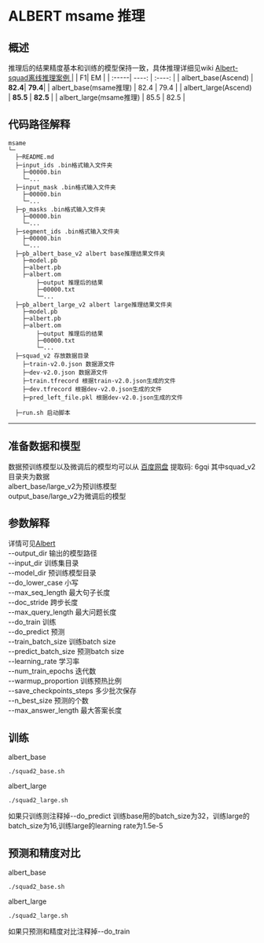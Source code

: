 # ALBERT msame 推理
## 概述
推理后的结果精度基本和训练的模型保持一致，具体推理详细见wiki [Albert-squad离线推理案例
](https://gitee.com/ascend/modelzoo/wikis/Albert-squad%E7%A6%BB%E7%BA%BF%E6%8E%A8%E7%90%86%E6%A1%88%E4%BE%8B?sort_id=3269923)
|  | F1| EM |
| :-----| ----: | :----: |
| albert_base(Ascend) | **82.4**| **79.4**|
| albert_base(msame推理) | 82.4 | 79.4 |
| albert_large(Ascend) | **85.5** | **82.5** |
| albert_large(msame推理) | 85.5 | 82.5 |


## 代码路径解释

```shell
msame
└─ 
  ├─README.md
  ├─input_ids .bin格式输入文件夹
  	├─00000.bin
  	└─...
  ├─input_mask .bin格式输入文件夹
  	├─00000.bin
  	└─...
  ├─p_masks .bin格式输入文件夹
  	├─00000.bin
  	└─...
  ├─segment_ids .bin格式输入文件夹
  	├─00000.bin
  	└─...
  ├─pb_albert_base_v2 albert base推理结果文件夹
  	├─model.pb
  	├─albert.pb
  	├─albert.om
        ├─output 推理后的结果
  	    ├─00000.txt
  	    └─...
  ├─pb_albert_large_v2 albert large推理结果文件夹
  	├─model.pb
  	├─albert.pb
  	├─albert.om
        ├─output 推理后的结果
  	    ├─00000.txt
  	    └─...
  ├─squad_v2 存放数据目录
  	├─train-v2.0.json 数据源文件
  	├─dev-v2.0.json 数据源文件
  	├─train.tfrecord 根据train-v2.0.json生成的文件
  	├─dev.tfrecord 根据dev-v2.0.json生成的文件
  	├─pred_left_file.pkl 根据dev-v2.0.json生成的文件

  ├─run.sh 启动脚本
```

---

## 准备数据和模型

数据预训练模型以及微调后的模型均可以从 
[百度网盘](https://pan.baidu.com/s/1m3HQcZlCJ3Pak7PpXiTIpg) 提取码: 6gqi
其中squad_v2目录夹为数据  
albert_base/large_v2为预训练模型  
output_base/large_v2为微调后的模型  



## 参数解释
   详情可见[Albert](https://github.com/google-research/albert)  
  --output_dir 输出的模型路径  
  --input_dir 训练集目录  
  --model_dir 预训练模型目录  
  --do_lower_case 小写  
  --max_seq_length 最大句子长度  
  --doc_stride 跨步长度  
  --max_query_length 最大问题长度  
  --do_train 训练  
  --do_predict 预测  
  --train_batch_size 训练batch size  
  --predict_batch_size 预测batch size   
  --learning_rate 学习率  
  --num_train_epochs 迭代数  
  --warmup_proportion 训练预热比例  
  --save_checkpoints_steps 多少批次保存  
  --n_best_size 预测的个数  
  --max_answer_length 最大答案长度  
## 训练

albert_base
```
./squad2_base.sh
```
albert_large
```
./squad2_large.sh
```
如果只训练则注释掉--do_predict
训练base用的batch_size为32，训练large的batch_size为16,训练large的learning rate为1.5e-5
## 预测和精度对比

albert_base
```
./squad2_base.sh
```
albert_large
```
./squad2_large.sh
```
如果只预测和精度对比注释掉--do_train